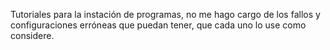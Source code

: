 Tutoriales para la instación de programas, no me hago cargo de los fallos y configuraciones erróneas que puedan tener, que cada uno lo use como considere.
